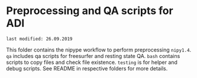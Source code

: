 # Preprocessing and QA scripts for ADI

`last modified: 26.09.2019`

This folder contains the nipype workflow to perform preprocessing `nipy1.4`. `qa` includes qa scripts for freesurfer and resting state QA. `bash` contains scripts to copy files and check file existence. `testing` is for helper and debug scripts. See README in respective folders for more details.
